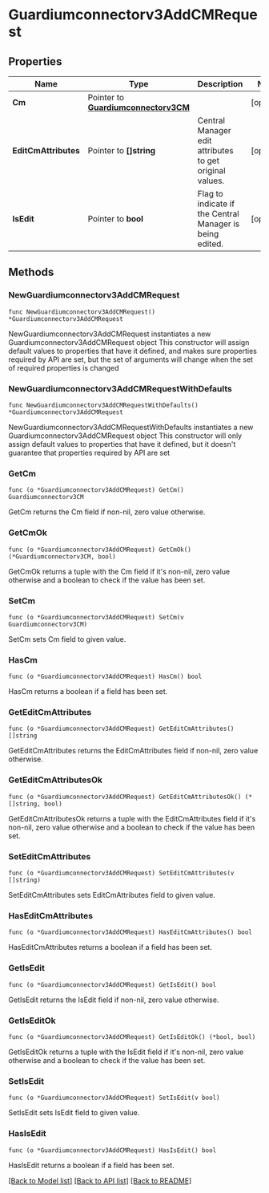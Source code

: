 # Guardiumconnectorv3AddCMRequest

## Properties

Name | Type | Description | Notes
------------ | ------------- | ------------- | -------------
**Cm** | Pointer to [**Guardiumconnectorv3CM**](Guardiumconnectorv3CM.md) |  | [optional] 
**EditCmAttributes** | Pointer to **[]string** | Central Manager edit attributes to get original values. | [optional] 
**IsEdit** | Pointer to **bool** | Flag to indicate if the Central Manager is being edited. | [optional] 

## Methods

### NewGuardiumconnectorv3AddCMRequest

`func NewGuardiumconnectorv3AddCMRequest() *Guardiumconnectorv3AddCMRequest`

NewGuardiumconnectorv3AddCMRequest instantiates a new Guardiumconnectorv3AddCMRequest object
This constructor will assign default values to properties that have it defined,
and makes sure properties required by API are set, but the set of arguments
will change when the set of required properties is changed

### NewGuardiumconnectorv3AddCMRequestWithDefaults

`func NewGuardiumconnectorv3AddCMRequestWithDefaults() *Guardiumconnectorv3AddCMRequest`

NewGuardiumconnectorv3AddCMRequestWithDefaults instantiates a new Guardiumconnectorv3AddCMRequest object
This constructor will only assign default values to properties that have it defined,
but it doesn't guarantee that properties required by API are set

### GetCm

`func (o *Guardiumconnectorv3AddCMRequest) GetCm() Guardiumconnectorv3CM`

GetCm returns the Cm field if non-nil, zero value otherwise.

### GetCmOk

`func (o *Guardiumconnectorv3AddCMRequest) GetCmOk() (*Guardiumconnectorv3CM, bool)`

GetCmOk returns a tuple with the Cm field if it's non-nil, zero value otherwise
and a boolean to check if the value has been set.

### SetCm

`func (o *Guardiumconnectorv3AddCMRequest) SetCm(v Guardiumconnectorv3CM)`

SetCm sets Cm field to given value.

### HasCm

`func (o *Guardiumconnectorv3AddCMRequest) HasCm() bool`

HasCm returns a boolean if a field has been set.

### GetEditCmAttributes

`func (o *Guardiumconnectorv3AddCMRequest) GetEditCmAttributes() []string`

GetEditCmAttributes returns the EditCmAttributes field if non-nil, zero value otherwise.

### GetEditCmAttributesOk

`func (o *Guardiumconnectorv3AddCMRequest) GetEditCmAttributesOk() (*[]string, bool)`

GetEditCmAttributesOk returns a tuple with the EditCmAttributes field if it's non-nil, zero value otherwise
and a boolean to check if the value has been set.

### SetEditCmAttributes

`func (o *Guardiumconnectorv3AddCMRequest) SetEditCmAttributes(v []string)`

SetEditCmAttributes sets EditCmAttributes field to given value.

### HasEditCmAttributes

`func (o *Guardiumconnectorv3AddCMRequest) HasEditCmAttributes() bool`

HasEditCmAttributes returns a boolean if a field has been set.

### GetIsEdit

`func (o *Guardiumconnectorv3AddCMRequest) GetIsEdit() bool`

GetIsEdit returns the IsEdit field if non-nil, zero value otherwise.

### GetIsEditOk

`func (o *Guardiumconnectorv3AddCMRequest) GetIsEditOk() (*bool, bool)`

GetIsEditOk returns a tuple with the IsEdit field if it's non-nil, zero value otherwise
and a boolean to check if the value has been set.

### SetIsEdit

`func (o *Guardiumconnectorv3AddCMRequest) SetIsEdit(v bool)`

SetIsEdit sets IsEdit field to given value.

### HasIsEdit

`func (o *Guardiumconnectorv3AddCMRequest) HasIsEdit() bool`

HasIsEdit returns a boolean if a field has been set.


[[Back to Model list]](../README.md#documentation-for-models) [[Back to API list]](../README.md#documentation-for-api-endpoints) [[Back to README]](../README.md)


